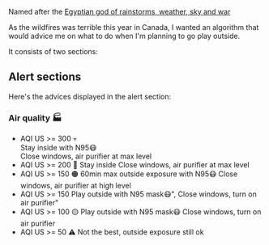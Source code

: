 Named after the [Egyptian god of rainstorms, weather, sky and war](https://en.wikipedia.org/wiki/Weather_god)

As the wildfires was terrible this year in Canada, I wanted an algorithm that would advice me on what to do when I'm planning to go play outside.

It consists of two sections:

## Alert sections

Here's the advices displayed in the alert section:

### Air quality 🏭

- AQI US >= 300 💀<br/>
  Stay inside with N95😷<br/>
  Close windows, air purifier at max level<br/>
- AQI US >= 200 🔴
  Stay inside
  Close windows, air purifier at max level
- AQI US >= 150 🟠
  60min max outside exposure with N95😷
  Close windows, air purifier at high level
- AQI US >= 150
  Play outside with N95 mask😷",
  Close windows, turn on air purifier"
- AQI US >= 100 🟡
  Play outside with N95 mask😷
  Close windows, turn on air purifier
- AQI US >= 50 ⚠️
  Not the best, outside exposure still ok
